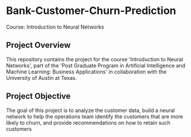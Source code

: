 # Bank-Customer-Churn-Prediction
Course: Introduction to Neural Networks

## Project Overview
This repository contains the project for the course 'Introduction to Neural Networks', part of the 'Post Graduate Program in Artificial Intelligence and Machine Learning: Business Applications' in collaboration with the University of Austin at Texas. 

## Project Objective
The goal of this project is to analyze the customer data, build a neural network to help the operations team identify the customers that are more likely to churn, and provide recommendations on how to retain such customers
